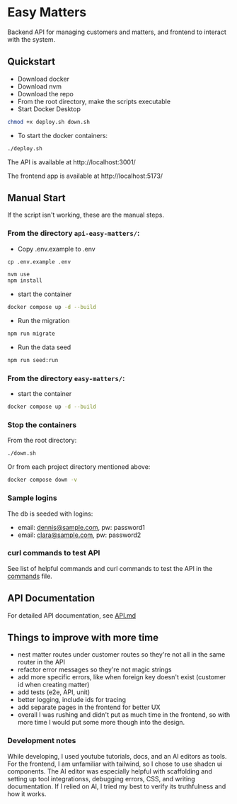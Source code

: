 # Easy Matters

Backend API for managing customers and matters, and frontend to interact with the system.

## Quickstart

- Download docker
- Download nvm
- Download the repo
- From the root directory, make the scripts executable
- Start Docker Desktop

```bash
chmod +x deploy.sh down.sh
```

- To start the docker containers:

```bash
./deploy.sh
```

The API is available at http://localhost:3001/

The frontend app is available at http://localhost:5173/

## Manual Start

If the script isn't working, these are the manual steps.

### From the directory `api-easy-matters/`:

- Copy .env.example to .env

```
cp .env.example .env
```

```bash
nvm use
npm install
```

- start the container

```bash
docker compose up -d --build
```

- Run the migration

```bash
npm run migrate
```

- Run the data seed

```bash
npm run seed:run
```

### From the directory `easy-matters/`:

- start the container

```bash
docker compose up -d --build
```

### Stop the containers

From the root directory:

```bash
./down.sh
```

Or from each project directory mentioned above:

```bash
docker compose down -v
```

### Sample logins

The db is seeded with logins:

- email: dennis@sample.com, pw: password1
- email: clara@sample.com, pw: password2

### curl commands to test API

See list of helpful commands and curl commands to test the API in the [commands](commands) file.

## API Documentation

For detailed API documentation, see [API.md](API.md)

## Things to improve with more time

- nest matter routes under customer routes so they're not all in the same router in the API
- refactor error messages so they're not magic strings
- add more specific errors, like when foreign key doesn't exist (customer id when creating matter)
- add tests (e2e, API, unit)
- better logging, include ids for tracing
- add separate pages in the frontend for better UX
- overall I was rushing and didn't put as much time in the frontend, so with more time I would put some more though into the design.

### Development notes

While developing, I used youtube tutorials, docs, and an AI editors as tools. For the frontend, I am unfamiliar with tailwind, so I chose to use shadcn ui components. The AI editor was especially helpful with scaffolding and setting up tool integrationss, debugging errors, CSS, and writing documentation. If I relied on AI, I tried my best to verify its truthfulness and how it works.
